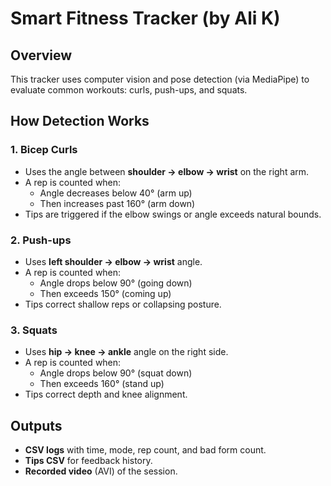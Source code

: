 # Smart Fitness Tracker (by Ali K)

## Overview
This tracker uses computer vision and pose detection (via MediaPipe) to evaluate common workouts: curls, push-ups, and squats.

## How Detection Works

### 1. Bicep Curls
- Uses the angle between **shoulder → elbow → wrist** on the right arm.
- A rep is counted when:
  - Angle decreases below 40° (arm up)
  - Then increases past 160° (arm down)
- Tips are triggered if the elbow swings or angle exceeds natural bounds.

### 2. Push-ups
- Uses **left shoulder → elbow → wrist** angle.
- A rep is counted when:
  - Angle drops below 90° (going down)
  - Then exceeds 150° (coming up)
- Tips correct shallow reps or collapsing posture.

### 3. Squats
- Uses **hip → knee → ankle** angle on the right side.
- A rep is counted when:
  - Angle drops below 90° (squat down)
  - Then exceeds 160° (stand up)
- Tips correct depth and knee alignment.

## Outputs
- **CSV logs** with time, mode, rep count, and bad form count.
- **Tips CSV** for feedback history.
- **Recorded video** (AVI) of the session.

